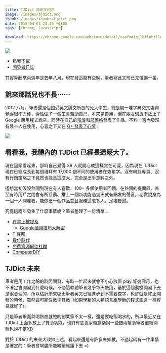 ```yaml
---
title: TJDict 兩週年紀念
image: /images/tjdict.png
thumb: /images/thumbs/tjdict.png
date: 2015-04-03 23:35 +0800
tags: [Chrome, Javascript]

download: https://chrome.google.com/webstore/detail/caafmojgjlbflohillejdmnghkpcjjpp?hl=zh-TW
---
```


![](/images/tjdict.png)

- [點我下載](https://chrome.google.com/webstore/detail/caafmojgjlbflohillejdmnghkpcjjpp?hl=zh-TW)
- [開發者日誌](http://tjdict.me)

其實算起來兩週年是去年八月，現在發這篇有些晚，筆者寫此文前已先懺悔一番。

## 說來那話兒也不長⋯⋯

2012 八月，筆者還是個飽受英文論文所苦的死大學生，總是開一堆字典交叉查詢覺得很不方便，索性做了一個工具幫助自己，本來是自用，但在朋友慫恿下放上了 Google 應用程式商店。同時在自己的[噗浪](http://www.plurk.com/p/h2o8zi)和[部落格](/2012/08/17/tjdict-english-chinese-dictionary-for-chrome/)發表了作品，不料一週內發現有幾十人在使用，心喜之下又在 [G+ 發表了心情](https://plus.google.com/+%E7%B0%A1%E7%85%92%E8%88%AATJ/posts/jY9trCpqas9)：

![](/images/tjdict_plus.png)

## 看看我，我體內的 TJDict 已經長這麼大了。

現在回頭看起來，那時自己覺得 39 人就開心成這樣實在可愛，因為現在 TJDict 現在已經成長到每個禮拜有 17,000 個不同的使用者在查單字。沒有粉絲專頁、沒有行銷策略之下竟然也能長這麼大，完全是出乎意料之外。

遙想當初沒沒無聞到現在有人喜歡、100+ 多個使用者回饋、在熱鬧的提問區、甚至有時用戶之間會有所互動、推上一個新功能過幾天就有網友的聲音。老實說身為一個一人開發者，能做出一個作品並且服務這麼多人，足堪告慰。

究竟這兩年發生了什麼事情呢？筆者整理了一份清單：

- [在書上被提及](https://books.google.com.tw/books?id=YpCYBAAAQBAJ&pg=PA142&dq=TJDict&hl=en&sa=X&ei=98QeVZb6FsLvmAWNvoCgAg&ved=0CCoQ6AEwAQ#v=onepage&q=TJDict&f=false)
  - [Google活用技巧大解密](http://www.books.com.tw/products/0010648438)
- [T 客邦](http://www.techbang.com/posts/16612-dictionary-of-core-cloud)
- [數位時代](http://www.bnext.com.tw/article/view/id/31079)
- [免費資源網路社群](http://free.com.tw/tjdict/)
- [ComputerDIY](http://www.computerdiy.com.tw/all-articles/download-search/2927-tjdict)

## TJDict 未來

筆者是用工作之餘的時間開發，有時一忙起來就會不小心放置 play 好幾個月，也不確定會開發到什麼時候，不過這軟體筆者幾乎每天使用，基於這個動機開發下去是很合理的，所以估計未來哪天筆者英文已經進步到不需要查字，也許就是終止開發的時候，雖然這可能性微乎其微（如果學新的人類語言跟學新的程式語言一樣容易就好了）。

只是筆者畢竟與喝熱血就飽的創業家不太一樣，還是要吃飯喝水的，所以最近又在 TJDict 上面多放上了贊助功能，也許有慈善家願意樂捐一些銀兩幫助筆者繼續開發也說不定XD

對於 TJDict 的未來大致如上述，看起來還是有許多未知數，不過起碼有一件事情是確定的：筆者會竭盡所能繼續維護下去 =)
